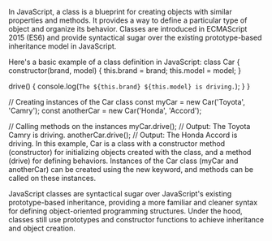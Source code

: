 In JavaScript, a class is a blueprint for creating objects with similar properties and methods. It provides a way to define a particular type of object and organize its behavior. Classes are introduced in ECMAScript 2015 (ES6) and provide syntactical sugar over the existing prototype-based inheritance model in JavaScript.

Here's a basic example of a class definition in JavaScript:
class Car {
  constructor(brand, model) {
    this.brand = brand;
    this.model = model;
  }

  drive() {
    console.log(`The ${this.brand} ${this.model} is driving.`);
  }
}

// Creating instances of the Car class
const myCar = new Car('Toyota', 'Camry');
const anotherCar = new Car('Honda', 'Accord');

// Calling methods on the instances
myCar.drive(); // Output: The Toyota Camry is driving.
anotherCar.drive(); // Output: The Honda Accord is driving.
In this example, Car is a class with a constructor method (constructor) for initializing objects created with the class, and a method (drive) for defining behaviors. Instances of the Car class (myCar and anotherCar) can be created using the new keyword, and methods can be called on these instances.

JavaScript classes are syntactical sugar over JavaScript's existing prototype-based inheritance, providing a more familiar and cleaner syntax for defining object-oriented programming structures. Under the hood, classes still use prototypes and constructor functions to achieve inheritance and object creation.